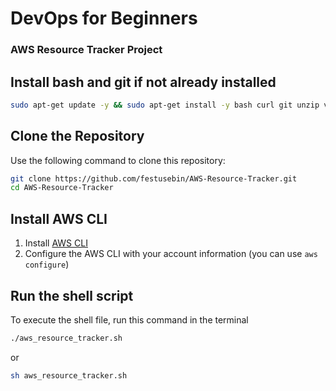 # DevOps for Beginners
### AWS Resource Tracker Project

## **Install bash and git if not already installed**
```bash
sudo apt-get update -y && sudo apt-get install -y bash curl git unzip vim less
```
## **Clone the Repository**
Use the following command to clone this repository:

```bash 
git clone https://github.com/festusebin/AWS-Resource-Tracker.git
cd AWS-Resource-Tracker
```

<!-- echo "Installing NodeJS (version: $(node --version))"
curl https://deb.nodesource.com/setup_12.x | sudo bash -
sudo apt-get install nodejs -y

echo "Installing yarn package manager (version: $(yarn --version))"
npm install -g yarn

echo "Installing project dependencies..."
yarn install -->

## **Install AWS CLI**
1. Install [AWS CLI](https://aws.amazon.com/cli/)
1. Configure the AWS CLI with your account information (you can use `aws configure`)
<!-- # Setup serverless framework (https://www.serverless.com/framework/docs/providers/aws/guide/installation)
echo "Installing Serverless Framework (version: $(sls --version))"
npm install -g serverless

# Deploy the application to AWS using serverless framework
# cd into the directory of your service (e.g., aws-resource-tracker/service)
cd ./service

# deploy the app
echo "Deploying the application..."
sls deploy -->

## **Run the shell script**
To execute the shell file, run this command in the terminal
```bash
./aws_resource_tracker.sh
```
or
```bash
sh aws_resource_tracker.sh
```